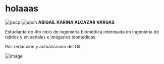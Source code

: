 # holaaas
![pucp](https://www.pucp.edu.pe/engineeringandheritage/img/logo-pucp-color.png)
![upch](https://emedicina.upch.edu.pe/profesionalismo/img/logo.png)
**ABIGAIL KARINA ALCAZAR VARGAS**
  
Estudiante de 4to ciclo de ingenieria biomédica interesada en ingenieria de tejidos y en señales e imágenes biomédicas.

Rol: redacción y actualización del Git

![image](https://github.com/user-attachments/assets/26ca728b-e42a-48e0-b2c0-18121311c434)
